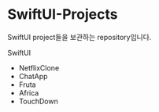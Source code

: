 # SwiftUI-Projects

SwiftUI project들을 보관하는 repository입니다.
 
SwiftUI
- NetflixClone
- ChatApp
- Fruta
- Africa
- TouchDown
